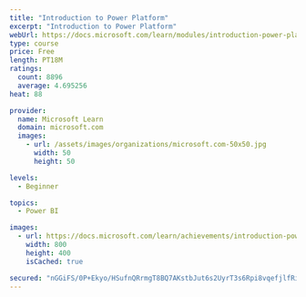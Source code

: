 ```yaml
---
title: "Introduction to Power Platform"
excerpt: "Introduction to Power Platform"
webUrl: https://docs.microsoft.com/learn/modules/introduction-power-platform/
type: course
price: Free
length: PT18M
ratings:
  count: 8896
  average: 4.695256
heat: 88

provider:
  name: Microsoft Learn
  domain: microsoft.com
  images:
    - url: /assets/images/organizations/microsoft.com-50x50.jpg
      width: 50
      height: 50

levels:
  - Beginner

topics:
  - Power BI

images:
  - url: https://docs.microsoft.com/learn/achievements/introduction-power-platform-social.png
    width: 800
    height: 400
    isCached: true

secured: "nGGiFS/0P+Ekyo/HSufnQRrmgT8BQ7AKstbJut6s2UyrT3s6Rpi8vqefjlfRit/Okknl4zumyzD1FeYEqdt4fyrJWmzuTMGgirssjC6ZjYs5pckXh1uhC4yvQ40eQj6IxuMpgcr2gGvaT2ohEGQdZiimEKkZra4+ioar0VWQRy7x3NMnaVL9BJ9qBBAlbQhfKe48ju9ucdd1ViQeUTOpjXRe6blDiz/C5jCHQngcYcPMpDQB7VUwe/0k9GXw55YU18N0FpcxLfHKL4orLeBpWcRhQCjGp3QLtwrbmW+2oAa3JVjSXUi1MnCuk1lW9yjsoK3toQo7FxjCNoxJoFUju12e3ZOWn/F9YzSmt4KWJ5h6tiVJAhMKc64SUWuiC0U/x5YnZE0N0eSYXRaTflEjIvDXW4QJTROoeO2ws4W12ns=;0vpgqVq6+jMzakGEqFU5RQ=="
---
```


